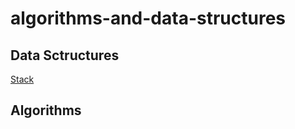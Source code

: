 # algorithms-and-data-structures

## Data Sctructures
[Stack](https://jonathangoveira.github.io/algorithms-and-data-structures/Data_Structures/Stacks/)

## Algorithms
